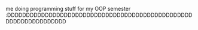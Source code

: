me doing programming stuff for my OOP semester :DDDDDDDDDDDDDDDDDDDDDDDDDDDDDDDDDDDDDDDDDDDDDDDDDDDDDDDDDDDDDDDDD
